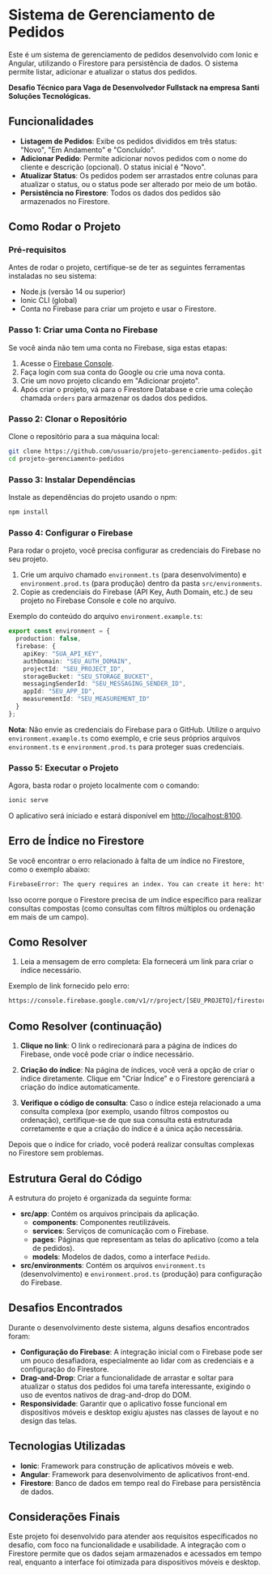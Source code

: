 # Sistema de Gerenciamento de Pedidos

Este é um sistema de gerenciamento de pedidos desenvolvido com Ionic e Angular, utilizando o Firestore para persistência de dados. O sistema permite listar, adicionar e atualizar o status dos pedidos.

<strong>Desafio Técnico para Vaga de Desenvolvedor Fullstack na empresa Santi Soluções Tecnológicas.</strong>

## Funcionalidades

- **Listagem de Pedidos**: Exibe os pedidos divididos em três status: "Novo", "Em Andamento" e "Concluído".
- **Adicionar Pedido**: Permite adicionar novos pedidos com o nome do cliente e descrição (opcional). O status inicial é "Novo".
- **Atualizar Status**: Os pedidos podem ser arrastados entre colunas para atualizar o status, ou o status pode ser alterado por meio de um botão.
- **Persistência no Firestore**: Todos os dados dos pedidos são armazenados no Firestore.

## Como Rodar o Projeto

### Pré-requisitos

Antes de rodar o projeto, certifique-se de ter as seguintes ferramentas instaladas no seu sistema:

- Node.js (versão 14 ou superior)
- Ionic CLI (global)
- Conta no Firebase para criar um projeto e usar o Firestore.

### Passo 1: Criar uma Conta no Firebase

Se você ainda não tem uma conta no Firebase, siga estas etapas:

1. Acesse o [Firebase Console](https://console.firebase.google.com/).
2. Faça login com sua conta do Google ou crie uma nova conta.
3. Crie um novo projeto clicando em "Adicionar projeto".
4. Após criar o projeto, vá para o Firestore Database e crie uma coleção chamada `orders` para armazenar os dados dos pedidos.

### Passo 2: Clonar o Repositório

Clone o repositório para a sua máquina local:

```bash
git clone https://github.com/usuario/projeto-gerenciamento-pedidos.git
cd projeto-gerenciamento-pedidos
```

### Passo 3: Instalar Dependências

Instale as dependências do projeto usando o npm:

```bash
npm install
```
### Passo 4: Configurar o Firebase

Para rodar o projeto, você precisa configurar as credenciais do Firebase no seu projeto.

1. Crie um arquivo chamado `environment.ts` (para desenvolvimento) e `environment.prod.ts` (para produção) dentro da pasta `src/environments`.
2. Copie as credenciais do Firebase (API Key, Auth Domain, etc.) de seu projeto no Firebase Console e cole no arquivo.

Exemplo do conteúdo do arquivo `environment.example.ts`:

```typescript
export const environment = {
  production: false,
  firebase: {
    apiKey: "SUA_API_KEY",
    authDomain: "SEU_AUTH_DOMAIN",
    projectId: "SEU_PROJECT_ID",
    storageBucket: "SEU_STORAGE_BUCKET",
    messagingSenderId: "SEU_MESSAGING_SENDER_ID",
    appId: "SEU_APP_ID",
    measurementId: "SEU_MEASUREMENT_ID"
  }
};
```

**Nota**: Não envie as credenciais do Firebase para o GitHub. Utilize o arquivo `environment.example.ts` como exemplo, e crie seus próprios arquivos `environment.ts` e `environment.prod.ts` para proteger suas credenciais.

### Passo 5: Executar o Projeto

Agora, basta rodar o projeto localmente com o comando:

```bash
ionic serve
```

O aplicativo será iniciado e estará disponível em [http://localhost:8100](http://localhost:8100).

## Erro de Índice no Firestore

Se você encontrar o erro relacionado à falta de um índice no Firestore, como o exemplo abaixo:

```bash
FirebaseError: The query requires an index. You can create it here: https://console.firebase.google.com/v1/r/project/[SEU_PROJETO]/firestore/indexes?create_composite=...
```
Isso ocorre porque o Firestore precisa de um índice específico para realizar consultas compostas (como consultas com filtros múltiplos ou ordenação em mais de um campo).

## Como Resolver

1. Leia a mensagem de erro completa: Ela fornecerá um link para criar o índice necessário.

Exemplo de link fornecido pelo erro:

```bash
https://console.firebase.google.com/v1/r/project/[SEU_PROJETO]/firestore/indexes?create_composite=...
```

## Como Resolver (continuação)

1. **Clique no link**: O link o redirecionará para a página de índices do Firebase, onde você pode criar o índice necessário.

2. **Criação do índice**: Na página de índices, você verá a opção de criar o índice diretamente. Clique em "Criar Índice" e o Firestore gerenciará a criação do índice automaticamente.

3. **Verifique o código de consulta**: Caso o índice esteja relacionado a uma consulta complexa (por exemplo, usando filtros compostos ou ordenação), certifique-se de que sua consulta está estruturada corretamente e que a criação do índice é a única ação necessária.

Depois que o índice for criado, você poderá realizar consultas complexas no Firestore sem problemas.


## Estrutura Geral do Código

A estrutura do projeto é organizada da seguinte forma:

- **src/app**: Contém os arquivos principais da aplicação.
  - **components**: Componentes reutilizáveis.
  - **services**: Serviços de comunicação com o Firebase.
  - **pages**: Páginas que representam as telas do aplicativo (como a tela de pedidos).
  - **models**: Modelos de dados, como a interface `Pedido`.
- **src/environments**: Contém os arquivos `environment.ts` (desenvolvimento) e `environment.prod.ts` (produção) para configuração do Firebase.

## Desafios Encontrados

Durante o desenvolvimento deste sistema, alguns desafios encontrados foram:

- **Configuração do Firebase**: A integração inicial com o Firebase pode ser um pouco desafiadora, especialmente ao lidar com as credenciais e a configuração do Firestore.
- **Drag-and-Drop**: Criar a funcionalidade de arrastar e soltar para atualizar o status dos pedidos foi uma tarefa interessante, exigindo o uso de eventos nativos de drag-and-drop do DOM.
- **Responsividade**: Garantir que o aplicativo fosse funcional em dispositivos móveis e desktop exigiu ajustes nas classes de layout e no design das telas.

## Tecnologias Utilizadas

- **Ionic**: Framework para construção de aplicativos móveis e web.
- **Angular**: Framework para desenvolvimento de aplicativos front-end.
- **Firestore**: Banco de dados em tempo real do Firebase para persistência de dados.

## Considerações Finais

Este projeto foi desenvolvido para atender aos requisitos especificados no desafio, com foco na funcionalidade e usabilidade. A integração com o Firestore permite que os dados sejam armazenados e acessados em tempo real, enquanto a interface foi otimizada para dispositivos móveis e desktop.

